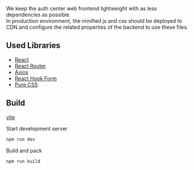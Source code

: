 We keep the auth center web frontend lightweight with as less dependencies as possible.  
In production environment, the minified js and css should be deployed to CDN and configure the related properties of the backend to use these files. 
## Used Libraries
- [React](https://react.dev/)
- [React Router](https://reactrouter.com/)
- [Axios](https://axios-http.com/)
- [React Hook Form](https://react-hook-form.com/)
- [Pure CSS](https://purecss.io/)
## Build
[vite](https://vitejs.dev/)

Start development server
```sh
npm run dev
```
Build and pack
```sh
npm run build
